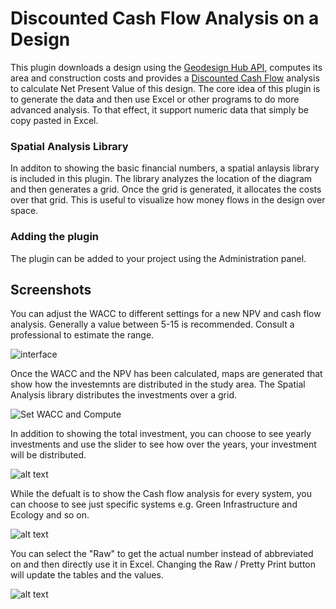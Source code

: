 # Discounted Cash Flow Analysis on a Design
This plugin downloads a design using the [Geodesign Hub API](https://www.geodesignhub.com/api/), computes its area and construction costs and provides a [Discounted Cash Flow](https://en.wikipedia.org/wiki/Discounted_cash_flow) analysis to calculate Net Present Value of this design. The core idea of this plugin is to generate the data and then use Excel or other programs to do more advanced analysis. To that effect, it support numeric data that simply be copy pasted in Excel. 

### Spatial Analysis Library
In additon to showing the basic financial numbers, a spatial anlaysis library is included in this plugin. The library analyzes the location of the diagram and then generates a grid. Once the grid is generated, it allocates the costs over that grid. This is useful to visualize how money flows in the design over space. 

### Adding the plugin
The plugin can be added to your project using the Administration panel. 


## Screenshots
You can adjust the WACC to different settings for a new NPV and cash flow analysis. Generally a value between 5-15 is recommended. Consult a professional to estimate the range. 

![interface][ui]

[ui]: https://i.imgur.com/ERVGb6z.png "User Interface"

Once the WACC and the NPV has been calculated, maps are generated that show how the investemnts are distributed in the study area. The Spatial Analysis library distributes the investments over a grid. 

![Set WACC and Compute][waccandslider]

[waccandslider]: https://i.imgur.com/jkNliPI.png "Design Discounted Cash Flow Analysis"

In addition to showing the total investment, you can choose to see yearly investments and use the slider to see how over the years, your investment will be distributed. 

![alt text][yearlyortotal]

[yearlyortotal]: https://i.imgur.com/W0m4srV.png "Design Discounted Cash Flow Analysis"

While the defualt is to show the Cash flow analysis for every system, you can choose to see just specific systems e.g. Green Infrastructure and Ecology and so on. 

![alt text][filterbysystem]

[filterbysystem]: https://i.imgur.com/T5ccYlb.png "Design Discounted Cash Flow Analysis"

You can select the "Raw" to get the actual number instead of abbreviated on and then directly use it in Excel. Changing the Raw / Pretty Print button will update the tables and the values. 

![alt text][finstatement]

[finstatement]: https://i.imgur.com/zyOa2uJ.png "Design Discounted Cash Flow Analysis"


